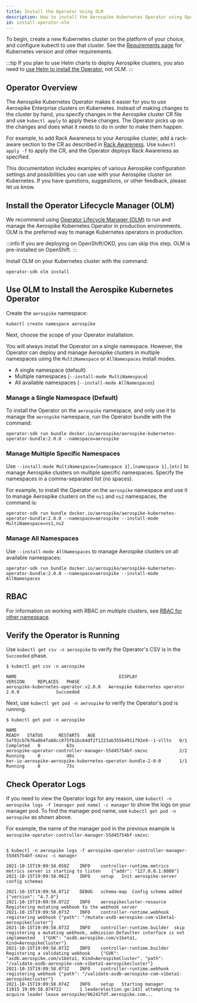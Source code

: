 ```yaml
---
title: Install the Operator Using OLM
description: How to install the Aerospike Kubernetes Operator using Operator Lifecycle Management (OLM)
id: install-operator-olm
---
```


To begin, create a new Kubernetes cluster on the platform of your choice, and configure kubectl to use that cluster. See the [Requirements page](System-Requirements.md) for Kubernetes version and other requirements.

:::tip
If you plan to use Helm charts to deploy Aerospike clusters, you also need to [use Helm to install the Operator](install-operator-helm.md), not OLM.
:::

## Operator Overview

The Aerospike Kubernetes Operator makes it easier for you to use Aerospike Enterprise clusters on Kubernetes. Instead of making changes to the cluster by hand, you specify changes in the Aerospike cluster CR file and use `kubectl apply` to apply these changes. The Operator picks up on the changes and does what it needs to do in order to make them happen.

For example, to add Rack Awareness to your Aerospike cluster, add a rack-aware section to the CR as described in [Rack Awareness](Rack-Awareness.md). Use `kubectl apply -f` to apply the CR, and the Operator deploys Rack Awareness as specified.

This documentation includes examples of various Aerospike configuration settings and possibilities you can use with your Aerospike cluster on Kubernetes. If you have questions, suggestions, or other feedback, please let us know.

## Install the Operator Lifecycle Manager (OLM)

We recommend using [Operator Lifecycle Manager (OLM)](https://olm.operatorframework.io/]) to run and manage the Aerospike Kubernetes Operator in production environments. OLM is the preferred way to manage Kubernetes operators in production.

:::info
If you are deploying on OpenShift/OKD, you can skip this step. OLM is pre-installed on OpenShift.
:::

Install OLM on your Kubernetes cluster with the command:

```shell
operator-sdk olm install
```
## Use OLM to Install the Aerospike Kubernetes Operator

Create the `aerospike` namespace:

```shell
kubectl create namespace aerospike
```

Next, choose the scope of your Operator installation.

You will always install the Operator on a single namespace. However, the Operator can deploy and manage Aerospike clusters in multiple namespaces using the `MultiNamespace` or `AllNamespaces` install modes.

* A single namespace (default)
* Multiple namespaces (`--install-mode MultiNamespace`)
* All available namespaces (`--install-mode AllNamespaces`)

### Manage a Single Namespace (Default)

To install the Operator on the `aerospike` namespace, and only use it to manage the `aerospike` namespace, run the Operator bundle with the command:

```shell
operator-sdk run bundle docker.io/aerospike/aerospike-kubernetes-operator-bundle:2.0.0 --namespace=aerospike
```

### Manage Multiple Specific Namespaces

Use `--install-mode MultiNamespace=[namespace 1],[namespace 1],[etc]` to manage Aerospike clusters on multiple specific namespaces. Specify the namespaces in a comma-separated list (no spaces).

For example, to install the Operator on the `aerospike` namespace and use it to manage Aerospike clusters on the `ns1` and `ns2` namespaces, the command is:

```shell
operator-sdk run bundle docker.io/aerospike/aerospike-kubernetes-operator-bundle:2.0.0 --namespace=aerospike --install-mode MultiNamespace=ns1,ns2
```

### Manage All Namespaces

Use `--install-mode AllNamespaces` to manage Aerospike clusters on all available namespaces:

```shell
operator-sdk run bundle docker.io/aerospike/aerospike-kubernetes-operator-bundle:2.0.0 --namespace=aerospike --install-mode AllNamespaces
```

## RBAC

For information on working with RBAC on multiple clusters, see [RBAC for other namespace](Multiple-Aerospike-clusters.md).

## Verify the Operator is Running

Use `kubectl get csv -n aerospike` to verify the Operator's CSV is in the `Succeeded` phase.

```shell
$ kubectl get csv -n aerospike

NAME                                       DISPLAY                         VERSION     REPLACES   PHASE
aerospike-kubernetes-operator.v2.0.0   Aerospike Kubernetes operator   2.0.0              Succeeded

```

Next, use `kubectl get pod -n aerospike` to verify the Operator's pod is running.

```shell
$ kubectl get pod -n aerospike

NAME                                                              READY   STATUS      RESTARTS   AGE
5af02cb7676a864fa68cc875fb1bc64df2f1223ab355b4911792e9--1-vlltn   0/1     Completed   0          63s
aerospike-operator-controller-manager-55d45754bf-smzxc            2/2     Running     0          48s
ker-io-aerospike-aerospike-kubernetes-operator-bundle-2-0-0       1/1     Running     0          73s

```

## Check Operator Logs

If you need to view the Operator logs for any reason, use `kubectl -n aerospike logs -f [manager pod name] -c manager` to show the logs on your manager pod. To find the manager pod name, use `kubectl get pod -n aerospike` as shown above.

For example, the name of the manager pod in the previous example is `aerospike-operator-controller-manager-55d45754bf-smzxc`:

```shell

$ kubectl -n aerospike logs -f aerospike-operator-controller-manager-55d45754bf-smzxc -c manager

2021-10-15T19:09:58.058Z	INFO	controller-runtime.metrics	metrics server is starting to listen	{"addr": "127.0.0.1:8080"}
2021-10-15T19:09:58.062Z	INFO	setup	Init aerospike-server config schemas

2021-10-15T19:09:58.071Z	DEBUG	schema-map	Config schema added	{"version": "4.7.0"}
2021-10-15T19:09:58.072Z	INFO	aerospikecluster-resource	Registering mutating webhook to the webhook server
2021-10-15T19:09:58.073Z	INFO	controller-runtime.webhook	registering webhook	{"path": "/mutate-asdb-aerospike-com-v1beta1-aerospikecluster"}
2021-10-15T19:09:58.073Z	INFO	controller-runtime.builder	skip registering a mutating webhook, admission.Defaulter interface is not implemented	{"GVK": "asdb.aerospike.com/v1beta1, Kind=AerospikeCluster"}
2021-10-15T19:09:58.073Z	INFO	controller-runtime.builder	Registering a validating webhook	{"GVK": "asdb.aerospike.com/v1beta1, Kind=AerospikeCluster", "path": "/validate-asdb-aerospike-com-v1beta1-aerospikecluster"}
2021-10-15T19:09:58.073Z	INFO	controller-runtime.webhook	registering webhook	{"path": "/validate-asdb-aerospike-com-v1beta1-aerospikecluster"}
2021-10-15T19:09:58.074Z	INFO	setup	Starting manager
I1015 19:09:58.074722       1 leaderelection.go:243] attempting to acquire leader lease aerospike/96242fdf.aerospike.com...


```
